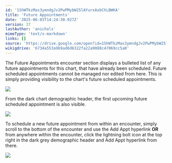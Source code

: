 ```yaml
---
id: '1ShWTkzMas3ymndgJv2PwPMybW25lAYurxAxbChLBWKA'
title: 'Future Appointments'
date: '2025-06-03T14:24:30.927Z'
version: 37
lastAuthor: 'anichols'
mimeType: 'text/x-markdown'
links: []
source: 'https://drive.google.com/open?id=1ShWTkzMas3ymndgJv2PwPMybW25lAYurxAxbChLBWKA'
wikigdrive: '6734a553a9b9ad6d6322fa22a9088c47069cc5a0'
---
```

The Future Appointments encounter section displays a bulleted list of any future appointments for this chart, that have already been scheduled.   Future scheduled appointments cannot be managed nor edited from here. This is simply providing visibility to the chart's future scheduled appointments.

![](../future-appointments.assets/76f5cad950f686c32d868bc60530e32e.png)

From the dark chart demographic header, the first upcoming future scheduled appointment is also visible.

![](../future-appointments.assets/a79967daed1aa579675f1514dfa35de9.png)

To schedule a new future appointment from within an encounter, simply scroll to the bottom of the encounter and use the Add Appt hyperlink **OR** from anywhere within the encounter, click the lightning bolt icon at the top right in the dark grey demographic header and Add Appt hyperlink from there.

![](../future-appointments.assets/f4933a51e92f06c5a79c999912218790.png)
